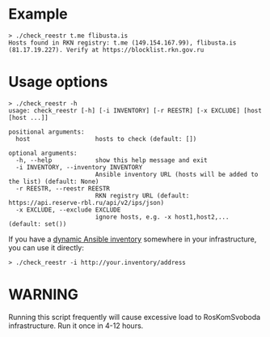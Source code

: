 # Example

    > ./check_reestr t.me flibusta.is
    Hosts found in RKN registry: t.me (149.154.167.99), flibusta.is (81.17.19.227). Verify at https://blocklist.rkn.gov.ru

# Usage options

    > ./check_reestr -h
    usage: check_reestr [-h] [-i INVENTORY] [-r REESTR] [-x EXCLUDE] [host [host ...]]

    positional arguments:
      host                  hosts to check (default: [])

    optional arguments:
      -h, --help            show this help message and exit
      -i INVENTORY, --inventory INVENTORY
                            Ansible inventory URL (hosts will be added to the list) (default: None)
      -r REESTR, --reestr REESTR
                            RKN registry URL (default: https://api.reserve-rbl.ru/api/v2/ips/json)
      -x EXCLUDE, --exclude EXCLUDE
                            ignore hosts, e.g. -x host1,host2,... (default: set())

If you have a [dynamic Ansible inventory](https://docs.ansible.com/ansible/latest/user_guide/intro_dynamic_inventory.html) somewhere in your infrastructure, you can use it directly:

    > ./check_reestr -i http://your.inventory/address

# WARNING

Running this script frequently will cause excessive load to RosKomSvoboda infrastructure. Run it once in 4-12 hours.
